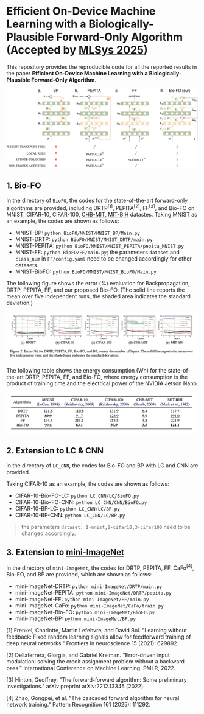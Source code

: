 # Efficient On-Device Machine Learning with a Biologically-Plausible Forward-Only Algorithm (Accepted by [MLSys 2025](https://mlsys.org/Conferences/2025))

This repository provides the reproducible code for all the reported results in the paper **Efficient On-Device Machine Learning with a Biologically-Plausible Forward-Only Algorithm**.

![Bio-FO](./img/main.png)


## 1. Bio-FO
In the directory of `BioFO`, the codes for the state-of-the-art forward-only algorithms are provided, including DRTP<sup>[1]</sup>, PEPITA<sup>[2]</sup>, FF<sup>[3]</sup>, and Bio-FO on MNIST, CIFAR-10, CIFAR-100, [CHB-MIT](https://physionet.org/content/chbmit/1.0.0/), [MIT-BIH](https://www.physionet.org/content/mitdb/1.0.0/) datastes. 
Taking MNIST as an example, the codes are shown as follows:
- MNIST-BP: ``python BioFO/MNIST/MNIST_BP/Main.py ``
- MNIST-DRTP: ``python BioFO/MNIST/MNIST_DRTP/main.py ``
- MNIST-PEPITA: ``python BioFO/MNIST/MNIST_PEPITA/pepita_MNIST.py``
- MNIST-FF: ``python BioFO/FF/main.py``; the parameters `dataset` and `class_num` in ``FF/config.yaml`` need to be changed accordingly for other datasets.
- MNIST-BioFO: ``python BioFO/MNIST/MNIST_BioFO/Main.py``


The following figure shows the error (%) evaluation for Backpropagation, DRTP, PEPITA, FF, and our proposed Bio-FO. (The solid line reports the mean over five independent runs, the shaded area indicates the standard deviation.)

![result](./img/results.png)

The following table shows the energy consumption (Wh) for the state-of-the-art DRTP, PEPITA, FF, and Bio-FO, where energy consumption is the product of training time and the electrical power of the NVIDIA Jetson Nano.

![result](./img/energy.png)

<!--The following figure shows the test error (\%) and fitting the test error by the *plateau equation for learning curves*<sup>[2]</sup>.
![result](./img/convergence.png)-->


## 2. Extension to LC & CNN

In the directory of `LC_CNN`, the codes for Bio-FO and BP with LC and CNN are provided. 

Taking CIFAR-10 as an example, the codes are shown as follows:
- CIFAR-10-Bio-FO-LC: ``python LC_CNN/LC/BioFO.py ``
- CIFAR-10-Bio-FO-CNN: ``python LC_CNN/CNN/BioFO.py ``
- CIFAR-10-BP-LC: ``python LC_CNN/LC/BP.py ``
- CIFAR-10-BP-CNN: ``python LC_CNN/LC/BP.py``

> the parameters `dataset: 1-mnist,2-cifar10,3-cifar100` need to be changed accordingly.


## 3. Extension to [mini-ImageNet](https://paperswithcode.com/dataset/mini-imagenet)

In the directory of `mini-ImageNet`, the codes for DRTP, PEPITA, FF, CaFo<sup>[4]</sup>, Bio-FO, and BP are provided, which are shown as follows:
- mini-ImageNet-DRTP: ``python mini-ImageNet/DRTP/main.py ``
- mini-ImageNet-PEPITA: ``python mini-ImageNet/DRTP/pepita.py ``
- mini-ImageNet-FF: ``python mini-ImageNet/FF/main.py ``
- mini-ImageNet-CaFo: ``python mini-ImageNet/CaFo/train.py ``
- mini-ImageNet-Bio-FO: ``python mini-ImageNet/BioFO.py ``
- mini-ImageNet-BP: ``python mini-ImageNet/BP.py ``


[1] Frenkel, Charlotte, Martin Lefebvre, and David Bol. "Learning without feedback: Fixed random learning signals allow for feedforward training of deep neural networks." Frontiers in neuroscience 15 (2021): 629892.

[2] Dellaferrera, Giorgia, and Gabriel Kreiman. "Error-driven input modulation: solving the credit assignment problem without a backward pass." International Conference on Machine Learning. PMLR, 2022.

[3] Hinton, Geoffrey. "The forward-forward algorithm: Some preliminary investigations." arXiv preprint arXiv:2212.13345 (2022).


[4] Zhao, Gongpei, et al. "The cascaded forward algorithm for neural network training." Pattern Recognition 161 (2025): 111292.